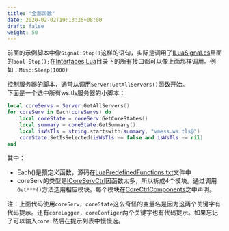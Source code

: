 ```yaml
---
title: "全部函数"
date: 2020-02-02T19:13:26+08:00
draft: false
weight: 50
---
```


前面的示例脚本中像`Signal:Stop()`这样的语句，实际是调用了[ILuaSignal.cs][1]里面的`bool Stop();`在[Interfaces.Lua][2]目录下的所有接口都可以像上面那样调用。例如：`Misc:Sleep(1000)`

控制服务器的脚本，通常从调用`Server:GetAllServers()`函数开始。  
下面是一个选中所有ws.tls服务器的小脚本：  
```lua
local coreServs = Server:GetAllServers()
for coreServ in Each(coreServs) do
    local coreState = coreServ:GetCoreStates()
    local summary = coreState:GetSummary()
    local isWsTls = string.startswith(summary, "vmess.ws.tls@")
    coreState:SetIsSelected(isWsTls ~= false and isWsTls ~= nil)
end
```
其中：  
 * Each()是预定义函数，源码在[LuaPredefinedFunctions.txt][4]文件中
 * coreServ的类型是[ICoreServCtrl][3]因函数太多，所以拆成4个模块。通过调用`Get***()`方法选用相应模块。每个模块在[CoreCtrlComponents][5]之中声明。

注：上面代码使用`coreServ`，`coreState`这么奇怪的变量名是因为这两个关键字有代码提示。还有`coreLogger`，`coreConfiger`两个关键字也有代码提示。如果忘记了可以输入`core:`然后在提示列表中慢慢选。

[1]: https://github.com/vrnobody/V2RayGCon/blob/master/VgcApis/Interfaces/Lua/ILuaSignal.cs "ILuaSignal.cs"
[2]: https://github.com/vrnobody/V2RayGCon/tree/master/VgcApis/Interfaces/Lua "Interfaces.Lua"
[3]: https://github.com/vrnobody/V2RayGCon/blob/master/VgcApis/Interfaces/ICoreServCtrl.cs "ICoreServCtrl.cs"
[4]: https://github.com/vrnobody/V2RayGCon/blob/master/Plugins/Luna/Resources/Files/LuaPredefinedFunctions.txt "LuaPredefinedFunctions.txt"
[5]: https://github.com/vrnobody/V2RayGCon/tree/master/VgcApis/Interfaces/CoreCtrlComponents "CoreCtrlComponents"